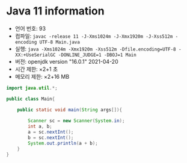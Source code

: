 # Java 11 information

- 언어 번호: 93
- 컴파일: `javac -release 11 -J-Xms1024m -J-Xmx1920m -J-Xss512m -encoding UTF-8 Main.java`
- 실행: `java -Xms1024m -Xmx1920m -Xss512m -Dfile.encoding=UTF-8 -XX:+UseSerialGC -DONLINE_JUDGE=1 -DBOJ=1 Main`
-  버전: openjdk version "16.0.1" 2021-04-20
- 시간 제한: ×2+1 초
- 메모리 제한: ×2+16 MB

```java
import java.util.*;

public class Main{

    public static void main(String args[]){
    
        Scanner sc = new Scanner(System.in);
        int a, b;
        a = sc.nextInt();
        b = sc.nextInt();
        System.out.println(a + b);
    }
}